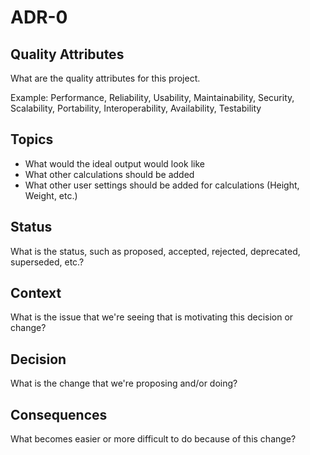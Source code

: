 # ADR-0

## Quality Attributes

What are the quality attributes for this project.

Example: Performance, Reliability, Usability, Maintainability, Security, Scalability, Portability, Interoperability, Availability, Testability

## Topics

- What would the ideal output would look like
- What other calculations should be added
- What other user settings should be added for calculations (Height, Weight, etc.)

## Status

What is the status, such as proposed, accepted, rejected, deprecated, superseded, etc.?

## Context

What is the issue that we're seeing that is motivating this decision or change?

## Decision

What is the change that we're proposing and/or doing?

## Consequences

What becomes easier or more difficult to do because of this change?
